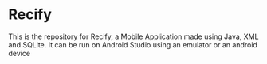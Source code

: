 # Recify
This is the repository for Recify, a Mobile Application made using Java, XML and SQLite.
It can be run on Android Studio using an emulator or an android device
